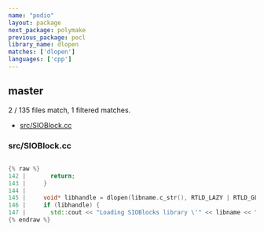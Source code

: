 ```yaml
---
name: "podio"
layout: package
next_package: polymake
previous_package: pocl
library_name: dlopen
matches: ['dlopen']
languages: ['cpp']
---
```

## master
2 / 135 files match, 1 filtered matches.

 - [src/SIOBlock.cc](#srcsioblockcc)

### src/SIOBlock.cc

```cpp

{% raw %}
142 |       return;
143 |     }
144 | 
145 |     void* libhandle = dlopen(libname.c_str(), RTLD_LAZY | RTLD_GLOBAL);
146 |     if (libhandle) {
147 |       std::cout << "Loading SIOBlocks library \'" << libname << "\'" << std::endl;
{% endraw %}

```